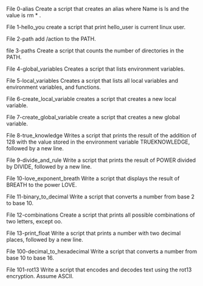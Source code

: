File 0-alias Create a script that creates an alias  where Name is ls and the value is rm * .

File 1-hello_you create a script that print hello_user is current linux user.

File 2-path add /action to the PATH.

file 3-paths Create a script that counts the number of directories in the PATH.

File 4-global_variables Creates a script that lists environment variables.

File 5-local_variables Creates a script that lists all local variables and environment variables, and functions.

File 6-create_local_variable creates a script that creates a new local variable.

File 7-create_global_variable create a script that creates a new global variable.

File 8-true_knowledge Writes a script that prints the result of the addition of 128 with the value stored in the environment variable TRUEKNOWLEDGE, followed by a new line.

File 9-divide_and_rule Write a script that prints the result of POWER divided by DIVIDE, followed by a new line.

File 10-love_exponent_breath Write a script that displays the result of BREATH to the power LOVE.

File 11-binary_to_decimal Write a script that converts a number from base 2 to base 10.

File 12-combinations Create a script that prints all possible combinations of two letters, except oo.

File 13-print_float Write a script that prints a number with two decimal places, followed by a new line.

File 100-decimal_to_hexadecimal Write a script that converts a number from base 10 to base 16.

File 101-rot13 Write a script that encodes and decodes text using the rot13 encryption. Assume ASCII.
